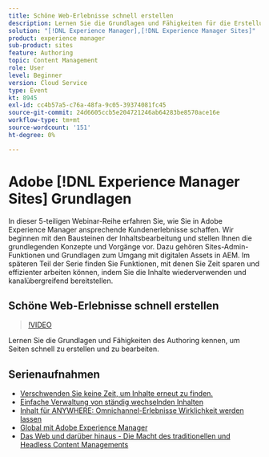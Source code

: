 ```yaml
---
title: Schöne Web-Erlebnisse schnell erstellen
description: Lernen Sie die Grundlagen und Fähigkeiten für die Erstellung und Bearbeitung von Seiten kennen
solution: "[!DNL Experience Manager],[!DNL Experience Manager Sites]"
product: experience manager
sub-product: sites
feature: Authoring
topic: Content Management
role: User
level: Beginner
version: Cloud Service
type: Event
kt: 8945
exl-id: cc4b57a5-c76a-48fa-9c05-39374081fc45
source-git-commit: 24d6605ccb5e204721246ab64283be8570ace16e
workflow-type: tm+mt
source-wordcount: '151'
ht-degree: 0%

---
```


# Adobe [!DNL Experience Manager Sites] Grundlagen

In dieser 5-teiligen Webinar-Reihe erfahren Sie, wie Sie in Adobe Experience Manager ansprechende Kundenerlebnisse schaffen. Wir beginnen mit den Bausteinen der Inhaltsbearbeitung und stellen Ihnen die grundlegenden Konzepte und Vorgänge vor. Dazu gehören Sites-Admin-Funktionen und Grundlagen zum Umgang mit digitalen Assets in AEM. Im späteren Teil der Serie finden Sie Funktionen, mit denen Sie Zeit sparen und effizienter arbeiten können, indem Sie die Inhalte wiederverwenden und kanalübergreifend bereitstellen.

## Schöne Web-Erlebnisse schnell erstellen

>[!VIDEO](https://video.tv.adobe.com/v/337014/?quality=12&learn=on&hidetitle=true)

Lernen Sie die Grundlagen und Fähigkeiten des Authoring kennen, um Seiten schnell zu erstellen und zu bearbeiten.

## Serienaufnahmen

* [Verschwenden Sie keine Zeit, um Inhalte erneut zu finden.](media-library-administration.md)
* [Einfache Verwaltung von ständig wechselnden Inhalten](collaboration-tools.md)
* [Inhalt für ANYWHERE: Omnichannel-Erlebnisse Wirklichkeit werden lassen](omnichannel-experiences.md)
* [Global mit Adobe Experience Manager](multi-site-management-web-translation.md)
* [Das Web und darüber hinaus - Die Macht des traditionellen und Headless Content Managements](traditional-headless-content-management.md)
